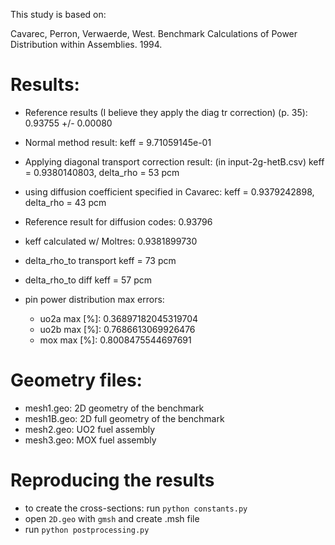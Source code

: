 
This study is based on:

Cavarec, Perron, Verwaerde, West. Benchmark Calculations of Power Distribution within Assemblies. 1994.


# Results:

* Reference results (I believe they apply the diag tr correction) (p. 35): 0.93755 +/- 0.00080
* Normal method result: keff = 9.71059145e-01
* Applying diagonal transport correction result: (in input-2g-hetB.csv) keff = 0.9380140803, delta_rho = 53 pcm
* using diffusion coefficient specified in Cavarec: keff = 0.9379242898, delta_rho = 43 pcm

* Reference result for diffusion codes: 0.93796
* keff calculated w/ Moltres: 0.9381899730
* delta_rho_to transport keff = 73 pcm
* delta_rho_to diff keff = 57 pcm

* pin power distribution max errors: 
	- uo2a max [%]:  0.36897182045319704
	- uo2b max [%]:  0.7686613069926476
	- mox max [%]:  0.8008475544697691


# Geometry files:

* mesh1.geo: 2D geometry of the benchmark
* mesh1B.geo: 2D full geometry of the benchmark
* mesh2.geo: UO2 fuel assembly
* mesh3.geo: MOX fuel assembly


# Reproducing the results

* to create the cross-sections: run ```python constants.py```
* open ```2D.geo``` with ```gmsh``` and create .msh file
* run ```python postprocessing.py```
